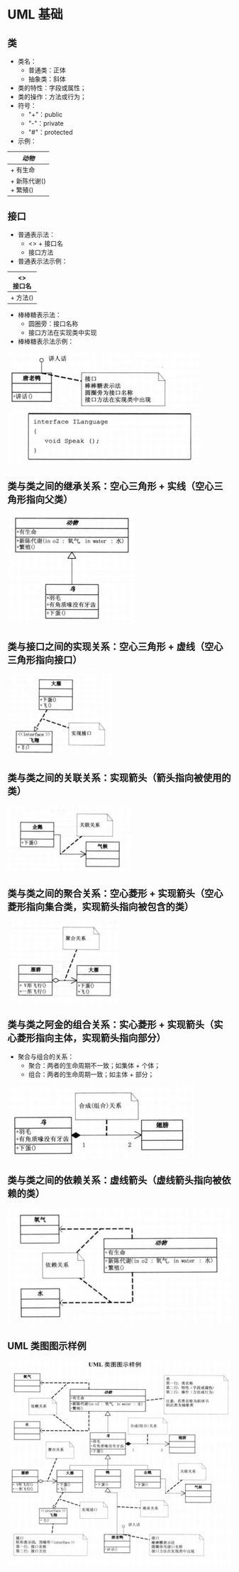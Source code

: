# UML 基础

## 类
+ 类名：
    + 普通类：正体
    + 抽象类：斜体
+ 类的特性：字段或属性；
+ 类的操作：方法或行为；
+ 符号：
    + "+"：public
    + "-"：private
    + "#"：protected
+ 示例：

| *动物* |
| ------ |
| + 有生命 |
| + 新陈代谢()<br>+ 繁殖() |

## 接口
+ 普通表示法：
    + <<interface>> + 接口名
    + 接口方法
+ 普通表示法示例：

| <<interface>> <br> 接口名 | 
| ------ |
| + 方法() |

+ 棒棒糖表示法：
    + 圆圈旁：接口名称
    + 接口方法在实现类中实现
+ 棒棒糖表示法示例：

![棒棒糖表示法示例](../image/interface-lollipop.png)

## 类与类之间的继承关系：空心三角形 + 实线（空心三角形指向父类）

![类与类之间的继承关系](../image/class-class-extend.png)

## 类与接口之间的实现关系：空心三角形 + 虚线（空心三角形指向接口）

![类与接口之间的实现关系](../image/class-interface-implement.png)

## 类与类之间的关联关系：实现箭头（箭头指向被使用的类）

![类与类之间的关联关系](../image/class-class-relation.png)

## 类与类之间的聚合关系：空心菱形 + 实现箭头（空心菱形指向集合类，实现箭头指向被包含的类）

![类与类之间的聚合关系](../image/class-class-polymerization.png)

## 类与类之阿金的组合关系：实心菱形 + 实现箭头（实心菱形指向主体，实现箭头指向部分）
+ 聚合与组合的关系：
    + 聚合：两者的生命周期不一致；如集体 + 个体；
    + 组合：两者的生命周期一致；如主体 + 部分；

![类与类之间的组合关系](../image/class-class-combination.png)

## 类与类之间的依赖关系：虚线箭头（虚线箭头指向被依赖的类）

![类与类之间的依赖关系](../image/class-class-rely.png)

## UML 类图图示样例

![UML 类图图示样例](../image/uml-example.png)

